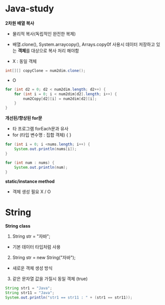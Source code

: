 # Java-study

**2차원 배열 복사**
- 물리적 복사(독립적인 완전한 복제)
- 배열.clone(), System.arraycopy(), Arrays.copy0f 사용시 데이터 저장하고 있는 **객체**를 대상으로 복사 처리 해야함

- X : 동일 객체
```java
int[][] copyClone = num2dim.clone();
```
- O
```java
for (int d2 = 0; d2 < num2dim.length; d2++) {
	for (int i = 0; i < num2dim[d2].length; i++) {
		num2Copy[d2][i] = num2dim[d2][i];
	}
}
```

**개선된/향상된 for문**
- 타 프로그램 forEach문과 유사
- for (타입 변수명 : 집합 객체) { }

```java
for (int i = 0; i <nums.length; i++) {
	System.out.println(nums[i]);
}
```
```java
for (int num : nums) {
	System.out.println(num);
}
```
**static/instance method**
- 객체 생성 필요 X / O

# String

**String class**
1. String str = "자바";
- 기본 데이터 타입처럼 사용
2. String str = new String("자바"); 
- 새로운 객체 생성 방식
3. 같은 문자열 값을 가질시 동일 객체 (true)
```java
String str1 = "Java";
String str11 = "Java";
System.out.println("str1 == str11 : " + (str1 == str11));
```

















